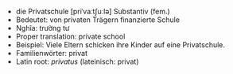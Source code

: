 - die Privatschule	[priˈvaːtʃuːlə]	Substantiv (fem.)
- Bedeutet: von privaten Trägern finanzierte Schule
- Nghĩa: trường tư
- Proper translation: private school
- Beispiel: Viele Eltern schicken ihre Kinder auf eine Privatschule.
- Familienwörter: privat	
- Latin root: *privatus* (lateinisch: privat)